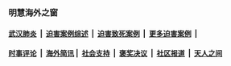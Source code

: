 
### 明慧海外之窗

####  [武汉肺炎](indexes/365.md?t=04272300) &nbsp;|&nbsp;  [迫害案例综述](indexes/328.md?t=04272300) &nbsp;|&nbsp; [迫害致死案例](indexes/277.md?t=04272300)  &nbsp;|&nbsp; [更多迫害案例](indexes/81.md?t=04272300)  &nbsp;|&nbsp; 
####  [时事评论](indexes/19.md?t=04272300) &nbsp;|&nbsp; [海外简讯](indexes/245.md?t=04272300)&nbsp;|&nbsp;  [社会支持](indexes/140.md?t=04272300) &nbsp;|&nbsp; [褒奖决议](indexes/282.md?t=04272300) &nbsp;|&nbsp; [社区报道](indexes/91.md?t=04272300)  &nbsp;|&nbsp; [天人之间](indexes/78.md?t=04272300) 

